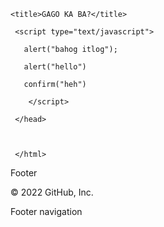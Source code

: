 <DOCTYPE html>

<html>

   <head>

    <title>GAGO KA BA?</title>

     <script type="text/javascript">

       alert("bahog itlog");

       alert("hello")

       confirm("heh")

        </script>

     </head>

     

     </html>

Footer

© 2022 GitHub, Inc.

Footer navigation

